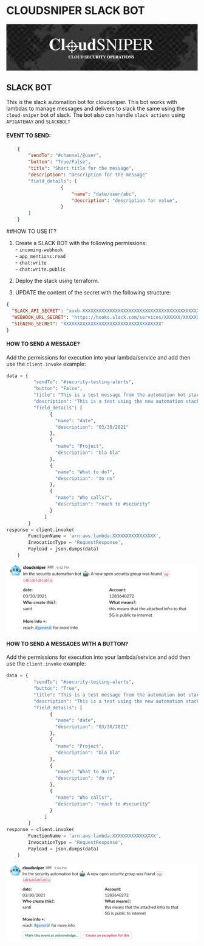 CLOUDSNIPER SLACK BOT 
=============
![alt text](images/img.png "button_bot")

## SLACK BOT
This is the slack automation bot for cloudsniper. This bot works with lambdas to manage messages and delivers to slack the same using the `cloud-sniper` bot of slack.
The bot also can handle `slack actions` using `APIGATEWAY` and `SLACKBOLT`

#### EVENT TO SEND: 
```json
    {
        "sendTo": "#channel/@user",
        "button": "True/False",
        "title": "Short title for the message",
        "description": "Description for the message"
        "field_details": [
                    {
                        "name": "date/user/abc",
                        "description": "description for value",
                    }
        ]
    }
```

##HOW TO USE IT? 

1. Create a SLACK BOT with the following permissions:\
                    - `incoming-webhook`\
                    - `app_mentions:read`\
                    - `chat:write`\
                    - `chat:write.public`

2. Deploy the stack using terraform.
3. UPDATE the content of the secret with the following structure:
```json
{
  "SLACK_API_SECRET": "xoxb-XXXXXXXXXXXXXXXXXXXXXXXXXXXXXXXXXXXXXXXXXXXXXXX",
  "WEBHOOK_URL_SECRET": "https://hooks.slack.com/services/XXXXXX/XXXXXXXXXXXXXX",
  "SIGNING_SECRET": "XXXXXXXXXXXXXXXXXXXXXXXXXXXXXXXXXXXX"
}
```


#### HOW TO SEND A MESSAGE?
Add the permissions for execution into your lambda/service and add then use the `client.invoke` example:

```python
data = {
          "sendTo": "#security-testing-alerts",
          "button": "False",
          "title": "This is a test message from the automation bot stack",
          "description": "This is a test using the new automation stack for bot",
          "field_details": [
                {
                  "name": "date",
                  "description": "03/30/2021"
                },
                {
                  "name": "Project",
                  "description": "bla bla"
                },
                {
                  "name": "What to do?",
                  "description": "do no"
                },
                {
                  "name": "Who calls?",
                  "description": "reach to #security"
                }
              ]
        }
response = client.invoke(
        FunctionName = 'arn:aws:lambda:XXXXXXXXXXXXXXXX',
        InvocationType = 'RequestResponse',
        Payload = json.dumps(data)
    )
```

![alt text](images/bot_message.png "message_bot")

#### HOW TO SEND A MESSAGES WITH A BUTTON?
Add the permissions for execution into your lambda/service and add then use the `client.invoke` example:

```python
data = {
          "sendTo": "#security-testing-alerts",
          "button": "True",
          "title": "This is a test message from the automation bot stack",
          "description": "This is a test using the new automation stack for bot",
          "field_details": [
                {
                  "name": "date",
                  "description": "03/30/2021"
                },
                {
                  "name": "Project",
                  "description": "bla bla"
                },
                {
                  "name": "What to do?",
                  "description": "do no"
                },
                {
                  "name": "Who calls?",
                  "description": "reach to #security"
                }
              ]
        }
response = client.invoke(
        FunctionName = 'arn:aws:lambda:XXXXXXXXXXXXXXXX',
        InvocationType = 'RequestResponse',
        Payload = json.dumps(data)
    )
```

![alt text](images/bot_message_button.png "button_bot")